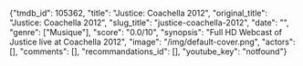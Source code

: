 {"tmdb_id": 105362, "title": "Justice: Coachella 2012", "original_title": "Justice: Coachella 2012", "slug_title": "justice-coachella-2012", "date": "", "genre": ["Musique"], "score": "0.0/10", "synopsis": "Full HD Webcast of Justice live at Coachella 2012", "image": "/img/default-cover.png", "actors": [], "comments": [], "recommandations_id": [], "youtube_key": "notfound"}